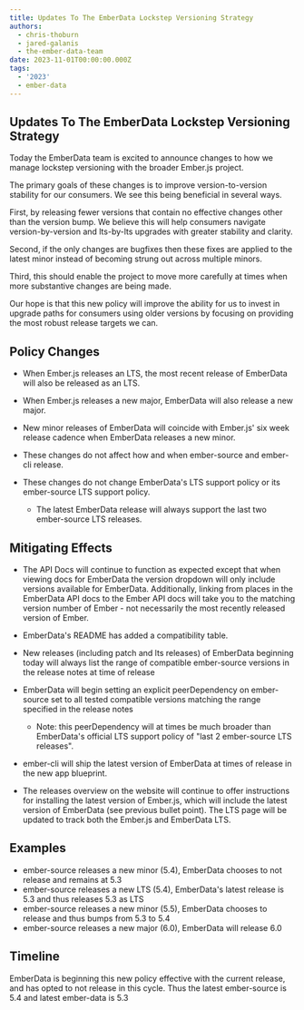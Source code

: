 ```yaml
---
title: Updates To The EmberData Lockstep Versioning Strategy
authors:
  - chris-thoburn
  - jared-galanis
  - the-ember-data-team
date: 2023-11-01T00:00:00.000Z
tags:
  - '2023'
  - ember-data
---
```


## Updates To The EmberData Lockstep Versioning Strategy

Today the EmberData team is excited to announce changes to how we manage lockstep
versioning with the broader Ember.js project.

The primary goals of these changes is to improve version-to-version stability for our consumers. We see this being beneficial in several ways.

First, by releasing fewer versions that contain no effective changes other than the version bump. We believe this will help consumers navigate version-by-version and lts-by-lts upgrades with greater stability and clarity.

Second, if the only changes are bugfixes then these fixes are applied to the latest minor
instead of becoming strung out across multiple minors.

Third, this should enable the project to move more carefully at times when more substantive changes
are being made.

Our hope is that this new policy will improve the ability for us to invest in upgrade paths for
consumers using older versions by focusing on providing the most robust release targets we can.

## Policy Changes

- When Ember.js releases an LTS, the most recent release of EmberData will also be released as an LTS.
- When Ember.js releases a new major, EmberData will also release a new major.
- New minor releases of EmberData will coincide with Ember.js' six week release cadence when EmberData releases a new minor.
- These changes do not affect how and when ember-source and ember-cli release.
- These changes do not change EmberData's LTS support policy or its ember-source LTS support policy.

    - The latest EmberData release will always support the last two ember-source LTS releases.

## Mitigating Effects

- The API Docs will continue to function as expected except that when viewing docs for EmberData the version dropdown will only include versions available for EmberData. Additionally, linking from places in the EmberData API docs to the Ember API docs will take you to the matching version number of Ember - not necessarily the most recently released version of Ember.
- EmberData's README has added a compatibility table.
- New releases (including patch and lts releases) of EmberData beginning today will always list the range of compatible ember-source versions in the release notes at time of release
- EmberData will begin setting an explicit peerDependency on ember-source set to all tested compatible versions matching the range specified in the release notes

    - Note: this peerDependency will at times be much broader than EmberData's official LTS support policy of "last 2 ember-source LTS releases".
- ember-cli will ship the latest version of EmberData at times of release in the new app blueprint.
- The releases overview on the website will continue to offer instructions for installing the latest version of Ember.js, which will include the latest version of EmberData (see previous bullet point). The LTS page will be updated to track both the Ember.js and EmberData LTS.

## Examples

- ember-source releases a new minor (5.4), EmberData chooses to not release and remains at 5.3
- ember-source releases a new LTS (5.4), EmberData's latest release is 5.3 and thus releases 5.3 as LTS
- ember-source releases a new minor (5.5), EmberData chooses to release and thus bumps from 5.3 to 5.4
- ember-source releases a new major (6.0), EmberData will release 6.0

## Timeline

EmberData is beginning this new policy effective with the current release, and has opted to not
release in this cycle. Thus the latest ember-source is 5.4 and latest ember-data is 5.3
